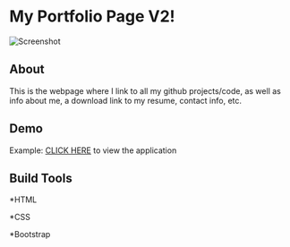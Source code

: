 # My Portfolio Page V2!

![Screenshot](/img/screenshot.jpg)

## About

This is the webpage where I link to all my github projects/code, as well as info about me, a download link to my resume, contact info, etc.

## Demo

Example: [CLICK HERE](http://nicholasherrick-dev.herokuapp.com/) to view the application

## Build Tools

*HTML

*CSS

*Bootstrap
